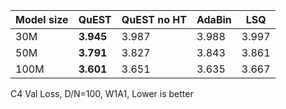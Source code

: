 | Model size | QuEST | QuEST no HT | AdaBin | LSQ   |
|------------|-------|-------------|--------|-------|
| 30M        | **3.945** | 3.987   | 3.988  | 3.997 |
| 50M        | **3.791** | 3.827   | 3.843  | 3.861 |
| 100M       | **3.601** | 3.651   | 3.635  | 3.667 |

C4 Val Loss, D/N=100, W1A1, Lower is better
